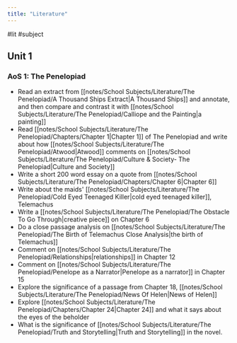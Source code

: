 ```yaml
---
title: "Literature"
---
```


#lit #subject 
## Unit 1
### AoS 1: The Penelopiad
- Read an extract from [[notes/School Subjects/Literature/The Penelopiad/A Thousand Ships Extract|A Thousand Ships]] and annotate, and then compare and contrast it with [[notes/School Subjects/Literature/The Penelopiad/Calliope and the Painting|a painting]]
- Read [[notes/School Subjects/Literature/The Penelopiad/Chapters/Chapter 1|Chapter 1]] of The Penelopiad and write about how [[notes/School Subjects/Literature/The Penelopiad/Atwood|Atwood]] comments on [[notes/School Subjects/Literature/The Penelopiad/Culture & Society- The Penelopiad|Culture and Society]]
- Write a short 200 word essay on a quote from [[notes/School Subjects/Literature/The Penelopiad/Chapters/Chapter 6|Chapter 6]]
- Write about the maids' [[notes/School Subjects/Literature/The Penelopiad/Cold Eyed Teenaged Killer|cold eyed teenaged killer]], Telemachus
- Write a [[notes/School Subjects/Literature/The Penelopiad/The Obstacle To Go Through|creative piece]] on Chapter 6
- Do a close passage analysis on [[notes/School Subjects/Literature/The Penelopiad/The Birth of Telemachus Close Analysis|the birth of Telemachus]]
- Comment on [[notes/School Subjects/Literature/The Penelopiad/Relationships|relationships]] in Chapter 12
- Comment on [[notes/School Subjects/Literature/The Penelopiad/Penelope as a Narrator|Penelope as a narrator]] in Chapter 15
- Explore the significance of a passage from Chapter 18, [[notes/School Subjects/Literature/The Penelopiad/News Of Helen|News of Helen]]
- Explore [[notes/School Subjects/Literature/The Penelopiad/Chapters/Chapter 24|Chapter 24]] and what it says about the eyes of the beholder
- What is the significance of [[notes/School Subjects/Literature/The Penelopiad/Truth and Storytelling|Truth and Storytelling]] in the novel.
